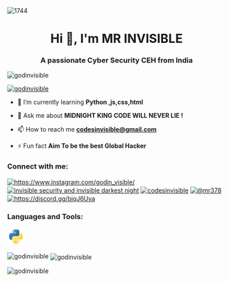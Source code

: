 ![1744](https://user-images.githubusercontent.com/114129087/191839132-e3800fdf-4f4c-48fe-9c8b-74d9f7e98adc.gif)
<h1 align="center">Hi 👋, I'm MR INVISIBLE</h1>
<h3 align="center">A passionate Cyber Security CEH from India</h3>

<p align="left"> <img src="https://komarev.com/ghpvc/?username=godinvisible&label=Profile%20views&color=0e75b6&style=flat" alt="godinvisible" /> </p>

<p align="left"> <a href="https://github.com/ryo-ma/github-profile-trophy"><img src="https://github-profile-trophy.vercel.app/?username=godinvisible" alt="godinvisible" /></a> </p>

- 🌱 I’m currently learning **Python ,js,css,html**

- 💬 Ask me about **MIDNIGHT KING CODE WILL NEVER LIE !**

- 📫 How to reach me **codesinvisible@gmail.com**

- ⚡ Fun fact **Aim To be the best Global Hacker**

<h3 align="left">Connect with me:</h3>
<p align="left">
<a href="https://instagram.com/https://www.instagram.com/godin_visible/" target="blank"><img align="center" src="https://raw.githubusercontent.com/rahuldkjain/github-profile-readme-generator/master/src/images/icons/Social/instagram.svg" alt="https://www.instagram.com/godin_visible/" height="30" width="40" /></a>
<a href="https://www.youtube.com/c/invisible security and invisible darkest night" target="blank"><img align="center" src="https://raw.githubusercontent.com/rahuldkjain/github-profile-readme-generator/master/src/images/icons/Social/youtube.svg" alt="invisible security and invisible darkest night" height="30" width="40" /></a>
<a href="https://www.hackerrank.com/codesinvisible" target="blank"><img align="center" src="https://raw.githubusercontent.com/rahuldkjain/github-profile-readme-generator/master/src/images/icons/Social/hackerrank.svg" alt="codesinvisible" height="30" width="40" /></a>
<a href="https://www.hackerearth.com/@mr378" target="blank"><img align="center" src="https://raw.githubusercontent.com/rahuldkjain/github-profile-readme-generator/master/src/images/icons/Social/hackerearth.svg" alt="@mr378" height="30" width="40" /></a>
<a href="https://discord.gg/https://discord.gg/bjqJ6Uya" target="blank"><img align="center" src="https://raw.githubusercontent.com/rahuldkjain/github-profile-readme-generator/master/src/images/icons/Social/discord.svg" alt="https://discord.gg/bjqJ6Uya" height="30" width="40" /></a>
</p>

<h3 align="left">Languages and Tools:</h3>
<p align="left"> <a href="https://www.python.org" target="_blank" rel="noreferrer"> <img src="https://raw.githubusercontent.com/devicons/devicon/master/icons/python/python-original.svg" alt="python" width="40" height="40"/> </a> </p>

<p><img align="left" src="https://github-readme-stats.vercel.app/api/top-langs?username=godinvisible&show_icons=true&locale=en&layout=compact" alt="godinvisible" /></p>

<p>&nbsp;<img align="center" src="https://github-readme-stats.vercel.app/api?username=godinvisible&show_icons=true&locale=en" alt="godinvisible" /></p>

<p><img align="center" src="https://github-readme-streak-stats.herokuapp.com/?user=godinvisible&" alt="godinvisible" /></p>

